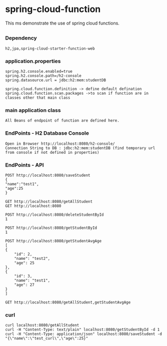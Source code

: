 # spring-cloud-function
This ms demonstrate the use of spring cloud functions.

##
### Dependency
    h2,jpa,spring-cloud-starter-function-web

### application.properties
    spring.h2.console.enabled=true
	spring.h2.console.path=/h2-console
	spring.datasource.url = jdbc:h2:mem:studentDB

    spring.cloud.function.definition -> define default defination
    spring.cloud.function.scan.packages ->to scan if function are in classes other that main class

### main application class
    All Beans of endpoint of function are defined here.

### EndPoints - H2 Database Console
	Open in Browser http://localhost:8080/h2-console/
	Connection String to DB : jdbc:h2:mem:studentDB (find temporary url from console if not defined in properties)


### EndPoints - API
    POST http://localhost:8080/saveStudent
    {
    "name":"test1",
    "age":25
    }

    GET http://localhost:8080/getAllStudent
    GET http://localhost:8080
	
	POST http://localhost:8080/deleteStudentById
	1

	POST http://localhost:8080/getStudentById
    1

    POST http://localhost:8080/getStudentAvgAge
    [
    {
        "id": 2,
        "name": "test2",
        "age": 25
    },
    {
        "id": 3,
        "name": "test1",
        "age": 27
    }
    ]
    
    GET http://localhost:8080/getAllStudent,getStudentAvgAge
	
### curl
    curl localhost:8080/getAllStudent
    curl -H "Content-Type: text/plain" localhost:8080/getStudentById -d 1
    curl -H "Content-Type: application/json" localhost:8080/saveStudent -d "{\"name\":\"test_curl\",\"age\":25}"
